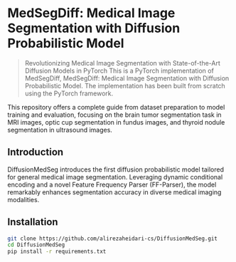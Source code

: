 # MedSegDiff: Medical Image Segmentation with Diffusion Probabilistic Model
> Revolutionizing Medical Image Segmentation with State-of-the-Art Diffusion Models in PyTorch
This is a PyTorch implementation of MedSegDiff, MedSegDiff: Medical Image Segmentation with Diffusion Probabilistic Model. The implementation has been built from scratch using the PyTorch framework.  

This repository offers a complete guide from dataset preparation to model training and evaluation, focusing on the brain tumor segmentation task in MRI images, optic cup segmentation in fundus images, and thyroid nodule segmentation in ultrasound images.

## Introduction
DiffusionMedSeg introduces the first diffusion probabilistic model tailored for general medical image segmentation. Leveraging dynamic conditional encoding and a novel Feature Frequency Parser (FF-Parser), the model remarkably enhances segmentation accuracy in diverse medical imaging modalities.

## Installation
```bash
git clone https://github.com/alirezaheidari-cs/DiffusionMedSeg.git
cd DiffusionMedSeg
pip install -r requirements.txt
